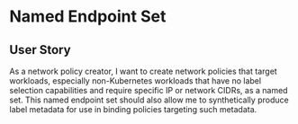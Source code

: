 # Named Endpoint Set

## User Story

As a network policy creator, I want to create network policies that target
workloads, especially non-Kubernetes workloads that have no label selection
capabilities and require specific IP or network CIDRs, as a named set. This
named endpoint set should also allow me to synthetically produce label metadata
for use in binding policies targeting such metadata.

